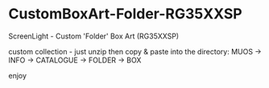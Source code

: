 # CustomBoxArt-Folder-RG35XXSP
ScreenLight - Custom 'Folder' Box Art (RG35XXSP)

custom collection - just unzip then copy & paste into the directory: MUOS -> INFO -> CATALOGUE -> FOLDER -> BOX

enjoy
